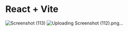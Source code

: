 # React + Vite
![Screenshot (113)](https://github.com/hackeraryat/ems/assets/137821960/4b5ab650-8db1-4944-ad4f-e40d5c52f151)
![Uploading Screenshot (112).png…]()

